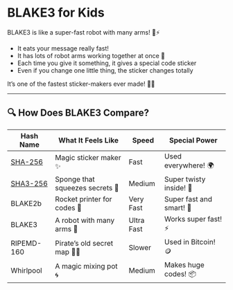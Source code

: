 # BLAKE3 for Kids

BLAKE3 is like a super-fast robot with many arms! 🤖⚡

- It eats your message really fast!
- It has lots of robot arms working together at once 🤯
- Each time you give it something, it gives a special code sticker
- Even if you change one little thing, the sticker changes totally

It’s one of the fastest sticker-makers ever made! 🚀✨

---

## 🔍 How Does BLAKE3 Compare?

| Hash Name   | What It Feels Like                  | Speed     | Special Power         |
|-------------|--------------------------------------|-----------|------------------------|
| [SHA-256](/algo/sha256)     | Magic sticker maker ✨               | Fast      | Used everywhere! 🌍     |
| [SHA3-256](/algo/sha3-256)    | Sponge that squeezes secrets 🧽      | Medium    | Super twisty inside! 🔄 |
| BLAKE2b     | Rocket printer for codes 🚀          | Very Fast | Super fast and smart! 🧠 |
| BLAKE3      | A robot with many arms 🤖            | Ultra Fast| Works super fast! ⚡    |
| RIPEMD-160  | Pirate’s old secret map 🏴‍☠️         | Slower    | Used in Bitcoin! 🪙     |
| Whirlpool   | A magic mixing pot 🌀                | Medium    | Makes huge codes! 📦    |
